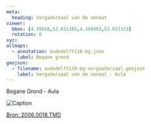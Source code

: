 ```yaml
---
meta:
  heading: Vergaderzaal van de senaat
viewer:
  bbox: [4.35658,52.011165,4.356903,52.011313]
  rotation: 0
xyz:
allmaps:
  - annotation: oudedelft118-bg.json
    label: Begane grond
geojson:
  - filename: oudedelft118-bg-vergaaderzaal.geojson
    label: Vergaderzaal van de senaat - Aula
---
```

Begane Grond - Aula

![Caption](https://dlc.services/iiif-img/7/18/d8119ce6-59e7-4c9a-9b8e-235c848cd262/220,614,3496,4808/350,/0/default.jpg)

[Bron: 2006.0018.TMD](https://raw.githubusercontent.com/libis/ca_tudelft_iiif/main/objects/a3394e36-0bb1-408c-bcbc-5c4f9ab75ebe.json)
